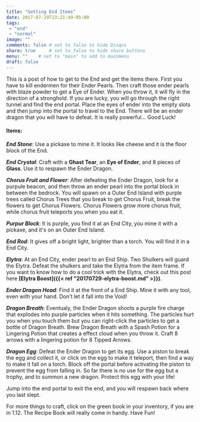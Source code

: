 ```yaml
---
title: "Getting End Items"
date: 2017-07-29T13:21:49-05:00
tags:
 - "end"
 - "normal"
image: ""
comments: false # set to false to hide Disqus
share: true 	# set to false to hide share buttons
menu: ""	# set to "main" to add to mainmenu
draft: false
---
```

This is a post of how to get to the End and get the items there. First you have to kill endermen for their Ender Pearls. Then craft those ender pearls with blaze powder to get a Eye of Ender. When you throw it, it will fly in the direction of a stronghold. If you are lucky, you will go through the right tunnel and find the end portal. Place the eyes of ender into the empty slots and then jump into the portal to travel to the End. There will be an ender dragon that you will have to defeat. It is really powerful... Good Luck!

<!--more-->

#### Items:

***End Stone***: Use a pickaxe to mine it. It looks like cheese and it is the floor block of the End.

***End Crystal***: Craft with a **Ghast Tear**, an **Eye of Ender**, and 8 pieces of **Glass**. Use it to respawn the Ender Dragon.

***Chorus Fruit and Flower***: After defeating the Ender Dragon, look for a purpule beacon, and then throw an ender pearl into the portal block in between the bedrock. You will spawn on a Outer End Island with purple trees called Chorus Trees that you break to get Chorus Fruit, break the flowers to get Chorus Flowers. Chorus Flowers grow more chorus fruit, while chorus fruit teleports you when you eat it.

***Purpur Block***: It is purple, you find it at an End City, you mine it with a pickaxe, and it's on an Outer End Island.

***End Rod***: It gives off a bright light, brighter than a torch. You will find it in a End City.

***Elytra***: At an End City, ender pearl to an End Ship. Two Shulkers will guard the Elytra. Defeat the shulkers and take the Elytra from the item frame. If you want to know how to do a cool trick with the Elytra, check out this post here **[Elytra Boost]({{< ref "20170729-elytra-boost.md" >}})**.

***Ender Dragon Head***: Find it at the front of a End Ship. Mine it with any tool, even with your hand. Don't let it fall into the Void!

***Dragon Breath***: Eventualy, the Ender Dragon shoots a purple fire charge that explodes into purple particles when it hits something. The particles hurt you when you touch them but you can right-click the particles to get a bottle of Dragon Breath. Brew Dragon Breath with a Spash Potion for a Lingering Potion that creates a effect cloud when you throw it. Craft 8 arrows with a lingering potion for 8 Tipped Arrows.

***Dragon Egg***: Defeat the Ender Dragon to get its egg. Use a piston to break the egg and collect it, or click on the egg to make it teleport, then find a way to make it fall on a torch. Block off the portal before activating the piston to prevent the egg from falling in. So far there is no use for the egg but a trophy, and to summon a new dragon. Protect this egg with your life!

Jump into the end portal to exit the end, and you will respawn back where you last slept.

For more things to craft, click on the green book in your inventory, if you are in 1.12. The Recipe Book will really come in handy. Have Fun!

